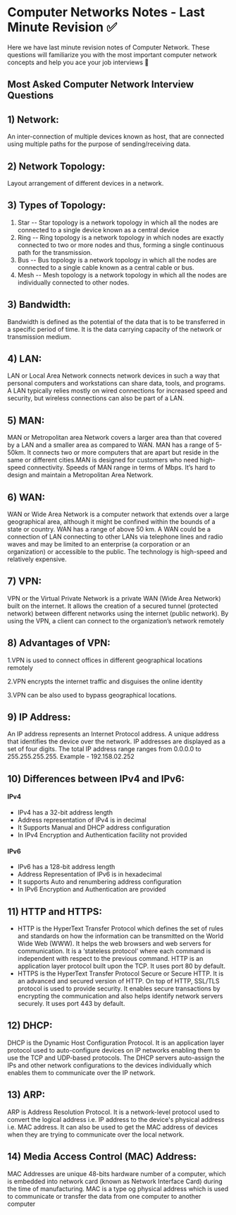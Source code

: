 # Computer Networks Notes - Last Minute Revision ✅

Here we have last minute revision notes of Computer Network. These questions will familiarize you with the most important computer network concepts and help you ace your job interviews 🙌

## Most Asked Computer Network Interview Questions

## 1) Network:
An inter-connection of multiple devices known as host, that are connected using multiple paths for the purpose of sending/receiving data.

## 2) Network Topology:
Layout arrangement of different devices in a network.

## 3) Types of Topology:
1. Star -- Star topology is a network topology in which all the nodes are connected to a single device known as a central device
2. Ring -- Ring topology is a network topology in which nodes are exactly connected to two or more nodes and thus, forming a single continuous path for the transmission.
3. Bus -- Bus topology is a network topology in which all the nodes are connected to a single cable known as a central cable or bus.
4. Mesh -- Mesh topology is a network topology in which all the nodes are individually connected to other nodes.

## 3) Bandwidth:
Bandwidth is defined as the potential of the data that is to be transferred in a specific period of time. It is the data carrying capacity of the network or transmission medium.

## 4) LAN:
LAN or Local Area Network connects network devices in such a way that personal computers and workstations can share data, tools, and programs. A LAN typically relies mostly on wired connections for increased speed and security, but wireless connections can also be part of a LAN.

## 5) MAN:
MAN or Metropolitan area Network covers a larger area than that covered by a LAN and a smaller area as compared to WAN. MAN has a range of 5-50km. It connects two or more computers that are apart but reside in the same or different cities.MAN is designed for customers who need high-speed connectivity. Speeds of MAN range in terms of Mbps. It’s hard to design and maintain a Metropolitan Area Network.

## 6) WAN:
WAN or Wide Area Network is a computer network that extends over a large geographical area, although it might be confined within the bounds of a state or country. WAN has a range of above 50 km. A WAN could be a connection of LAN connecting to other LANs via telephone lines and radio waves and may be limited to an enterprise (a corporation or an organization) or accessible to the public. The technology is high-speed and relatively expensive.

## 7) VPN:
VPN or the Virtual Private Network is a private WAN (Wide Area Network) built on the internet. It allows the creation of a secured tunnel (protected network) between different networks using the internet (public network). By using the VPN, a client can connect to the organization’s network remotely

## 8) Advantages of VPN:
1.VPN is used to connect offices in different geographical locations remotely

2.VPN encrypts the internet traffic and disguises the online identity

3.VPN can be also used to bypass geographical locations.

## 9) IP Address:
An IP address represents an Internet Protocol address. A unique address that identifies the device over the network. IP addresses are displayed as a set of four digits. The total IP address range ranges from 0.0.0.0 to 255.255.255.255. Example - 192.158.02.252

## 10) Differences between IPv4 and IPv6:
#### IPv4
- IPv4 has a 32-bit address length
- Address representation of IPv4 is in decimal
- It Supports Manual and DHCP address configuration
- In IPv4 Encryption and Authentication facility not provided

#### IPv6
- IPv6 has a 128-bit address length
- Address Representation of IPv6 is in hexadecimal
- It supports Auto and renumbering address configuration
- In IPv6 Encryption and Authentication are provided

## 11) HTTP and HTTPS:
- HTTP is the HyperText Transfer Protocol which defines the set of rules and standards on how the information can be transmitted on the World Wide Web (WWW). It helps the web browsers and web servers for communication. It is a ‘stateless protocol’ where each command is independent with respect to the previous command. HTTP is an application layer protocol built upon the TCP. It uses port 80 by default.
- HTTPS is the HyperText Transfer Protocol Secure or Secure HTTP. It is an advanced and secured version of HTTP. On top of HTTP, SSL/TLS protocol is used to provide security. It enables secure transactions by encrypting the communication and also helps identify network servers securely. It uses port 443 by default.

## 12) DHCP:
DHCP is the Dynamic Host Configuration Protocol. It is an application layer protocol used to auto-configure devices on IP networks enabling them to use the TCP and UDP-based protocols. The DHCP servers auto-assign the IPs and other network configurations to the devices individually which enables them to communicate over the IP network.

## 13) ARP:
ARP is Address Resolution Protocol. It is a network-level protocol used to convert the logical address i.e. IP address to the device's physical address i.e. MAC address. It can also be used to get the MAC address of devices when they are trying to communicate over the local network.

## 14) Media Access Control (MAC) Address:
MAC Addresses are unique 48-bits hardware number of a computer, which is embedded into network card (known as Network Interface Card) during the time of manufacturing. MAC is a type og physical address which is used to communicate or transfer the data from one computer to another computer
